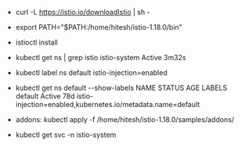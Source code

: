 - curl -L https://istio.io/downloadIstio | sh -

- export PATH="$PATH:/home/hitesh/istio-1.18.0/bin"

- istioctl install

- kubectl get ns | grep istio
istio-system      Active   3m32s

- kubectl label ns default istio-injection=enabled

- kubectl get ns default --show-labels 
NAME      STATUS   AGE   LABELS
default   Active   78d   istio-injection=enabled,kubernetes.io/metadata.name=default

- addons: kubectl apply -f /home/hitesh/istio-1.18.0/samples/addons/

- kubectl get svc -n istio-system